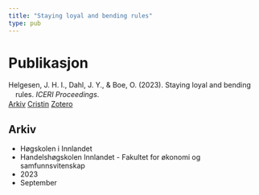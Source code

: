 ```yaml
---
title: "Staying loyal and bending rules"
type: pub
---
```

<h1>Publikasjon</h1>
<article id="csl-bib-container-I8GGLHNW" class="csl-bib-container">
  <div class="csl-bib-body" style="line-height: 1.35; padding-left: 1em; text-indent:-1em;">
  <div class="csl-entry">Helgesen, J. H. I., Dahl, J. Y., &amp; Boe, O. (2023). Staying loyal and bending rules. <i>ICERI Proceedings</i>.</div>
</div>
  <div class="csl-bib-buttons">
    <a href="#taxonomy-article-I8GGLHNW" class="csl-bib-button">Arkiv</a>
    <a href="https://app.cristin.no/results/show.jsf?id=2178864" alt="Cristin URL" class="csl-bib-button">Cristin</a>
    <a href="http://zotero.org/groups/5022929/items/I8GGLHNW" alt="Zotero URL" class="csl-bib-button">Zotero</a>
  </div>
  <div id="csl-bib-meta-container-I8GGLHNW"></div>
</article>
<div id="csl-bib-meta-I8GGLHNW" class="csl-bib-meta">
  <article id="taxonomy-article-I8GGLHNW" class="taxonomy-article">
    <h1>Arkiv</h1>
    <ul>
      <li>Høgskolen i Innlandet</li>
      <li>Handelshøgskolen Innlandet - Fakultet for økonomi og samfunnsvitenskap</li>
      <li>2023</li>
      <li>September</li>
    </ul>
  </article>
</div>

